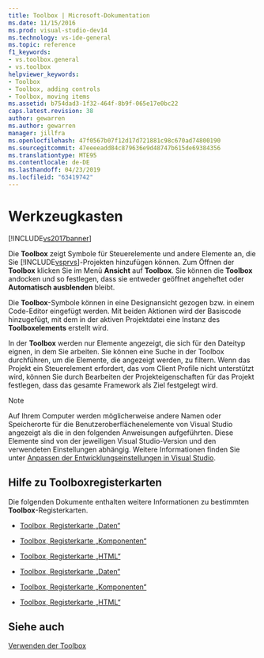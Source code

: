 ```yaml
---
title: Toolbox | Microsoft-Dokumentation
ms.date: 11/15/2016
ms.prod: visual-studio-dev14
ms.technology: vs-ide-general
ms.topic: reference
f1_keywords:
- vs.toolbox.general
- vs.toolbox
helpviewer_keywords:
- Toolbox
- Toolbox, adding controls
- Toolbox, moving items
ms.assetid: b754dad3-1f32-464f-8b9f-065e17e0bc22
caps.latest.revision: 38
author: gewarren
ms.author: gewarren
manager: jillfra
ms.openlocfilehash: 47f0567b07f12d17d721881c98c670ad74800190
ms.sourcegitcommit: 47eeeeadd84c879636e9d48747b615de69384356
ms.translationtype: MTE95
ms.contentlocale: de-DE
ms.lasthandoff: 04/23/2019
ms.locfileid: "63419742"
---
```

# <a name="toolbox"></a>Werkzeugkasten
[!INCLUDE[vs2017banner](../../includes/vs2017banner.md)]

Die **Toolbox** zeigt Symbole für Steuerelemente und andere Elemente an, die Sie [!INCLUDE[vsprvs](../../includes/vsprvs-md.md)]-Projekten hinzufügen können. Zum Öffnen der **Toolbox** klicken Sie im Menü **Ansicht** auf **Toolbox**. Sie können die **Toolbox** andocken und so festlegen, dass sie entweder geöffnet angeheftet oder **Automatisch ausblenden** bleibt.  
  
 Die **Toolbox**-Symbole können in eine Designansicht gezogen bzw. in einem Code-Editor eingefügt werden. Mit beiden Aktionen wird der Basiscode hinzugefügt, mit dem in der aktiven Projektdatei eine Instanz des **Toolboxelements** erstellt wird.  
  
 In der **Toolbox** werden nur Elemente angezeigt, die sich für den Dateityp eignen, in dem Sie arbeiten. Sie können eine Suche in der Toolbox durchführen, um die Elemente, die angezeigt werden, zu filtern. Wenn das Projekt ein Steuerelement erfordert, das vom Client Profile nicht unterstützt wird, können Sie durch Bearbeiten der Projekteigenschaften für das Projekt festlegen, dass das gesamte Framework als Ziel festgelegt wird.  
  
> [!NOTE]
> Auf Ihrem Computer werden möglicherweise andere Namen oder Speicherorte für die Benutzeroberflächenelemente von Visual Studio angezeigt als die in den folgenden Anweisungen aufgeführten. Diese Elemente sind von der jeweiligen Visual Studio-Version und den verwendeten Einstellungen abhängig. Weitere Informationen finden Sie unter [Anpassen der Entwicklungseinstellungen in Visual Studio](http://msdn.microsoft.com/22c4debb-4e31-47a8-8f19-16f328d7dcd3).  
  
## <a name="help-on-toolbox-tabs"></a>Hilfe zu Toolboxregisterkarten  
 Die folgenden Dokumente enthalten weitere Informationen zu bestimmten **Toolbox**-Registerkarten.  
  
- [Toolbox, Registerkarte „Daten“](http://msdn.microsoft.com/library/8a41dyt7\(v=vs.110\))  
  
- [Toolbox, Registerkarte „Komponenten“](http://msdn.microsoft.com/library/kb1cz7z9\(v=vs.110\))  
  
- [Toolbox, Registerkarte „HTML“](http://msdn.microsoft.com/library/w9ss7h1a\(v=vs.110\))  
  
- [Toolbox, Registerkarte „Daten“](http://msdn.microsoft.com/library/8a41dyt7\(v=vs.120\))  
  
- [Toolbox, Registerkarte „Komponenten“](http://msdn.microsoft.com/library/kb1cz7z9\(v=vs.120\))  
  
- [Toolbox, Registerkarte „HTML“](http://msdn.microsoft.com/library/w9ss7h1a\(v=vs.120\))  
  
## <a name="see-also"></a>Siehe auch  
 [Verwenden der Toolbox](../../ide/using-the-toolbox.md)
